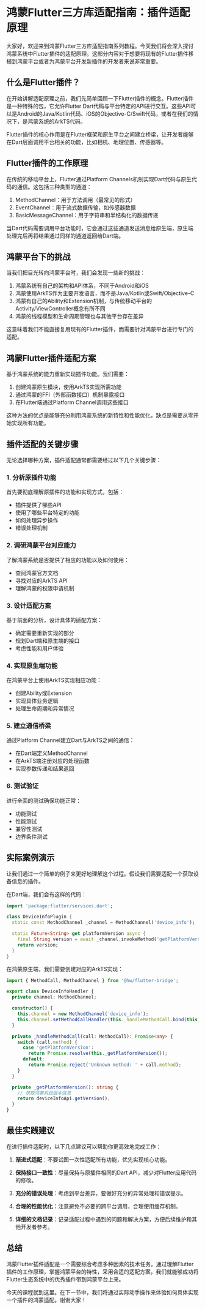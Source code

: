 # 鸿蒙Flutter三方库适配指南：插件适配原理

大家好，欢迎来到鸿蒙Flutter三方库适配指南系列教程。今天我们将会深入探讨鸿蒙系统中Flutter插件的适配原理。这部分内容对于想要将现有的Flutter插件移植到鸿蒙平台或者为鸿蒙平台开发新插件的开发者来说非常重要。

## 什么是Flutter插件？

在开始讲解适配原理之前，我们先简单回顾一下Flutter插件的概念。Flutter插件是一种特殊的包，它允许Flutter Dart代码与平台特定的API进行交互。这些API可以是Android的Java/Kotlin代码、iOS的Objective-C/Swift代码，或者在我们的情况下，是鸿蒙系统的ArkTS代码。

Flutter插件的核心作用是在Flutter框架和原生平台之间建立桥梁，让开发者能够在Dart层面调用平台相关的功能，比如相机、地理位置、传感器等。

## Flutter插件的工作原理

在传统的移动平台上，Flutter通过Platform Channels机制实现Dart代码与原生代码的通信。这包括三种类型的通道：

1. MethodChannel：用于方法调用（最常见的形式）
2. EventChannel：用于流式数据传输，如传感器数据
3. BasicMessageChannel：用于字符串和半结构化的数据传递

当Dart代码需要调用平台功能时，它会通过这些通道发送消息给原生端，原生端处理完后再将结果通过同样的通道返回给Dart端。

## 鸿蒙平台下的挑战

当我们把目光转向鸿蒙平台时，我们会发现一些新的挑战：

1. 鸿蒙系统有自己的架构和API体系，不同于Android和iOS
2. 鸿蒙使用ArkTS作为主要开发语言，而不是Java/Kotlin或Swift/Objective-C
3. 鸿蒙有自己的Ability和Extension机制，与传统移动平台的Activity/ViewController概念有所不同
4. 鸿蒙的线程模型和生命周期管理也与其他平台存在差异

这意味着我们不能直接复用现有的Flutter插件，而需要针对鸿蒙平台进行专门的适配。

## 鸿蒙Flutter插件适配方案

基于鸿蒙系统的能力重新实现插件功能。我们需要：

1. 创建鸿蒙原生模块，使用ArkTS实现所需功能
2. 通过鸿蒙的FFI（外部函数接口）机制暴露接口
3. 在Flutter端通过Platform Channel调用这些接口

这种方法的优点是能够充分利用鸿蒙系统的新特性和性能优化，缺点是需要从零开始实现所有功能。

## 插件适配的关键步骤

无论选择哪种方案，插件适配通常都需要经过以下几个关键步骤：

### 1. 分析原插件功能

首先要彻底理解原插件的功能和实现方式，包括：
- 插件提供了哪些API
- 使用了哪些平台特定的功能
- 如何处理异步操作
- 错误处理机制

### 2. 调研鸿蒙平台对应能力

了解鸿蒙系统是否提供了相应的功能以及如何使用：
- 查阅鸿蒙官方文档
- 寻找对应的ArkTS API
- 理解鸿蒙的权限申请机制

### 3. 设计适配方案

基于前面的分析，设计具体的适配方案：
- 确定需要重新实现的部分
- 规划Dart端和原生端的接口
- 考虑性能和用户体验

### 4. 实现原生端功能

在鸿蒙平台上使用ArkTS实现相应功能：
- 创建Ability或Extension
- 实现具体业务逻辑
- 处理生命周期和异常情况

### 5. 建立通信桥梁

通过Platform Channel建立Dart与ArkTS之间的通信：
- 在Dart端定义MethodChannel
- 在ArkTS端注册对应的处理函数
- 实现参数传递和结果返回

### 6. 测试验证

进行全面的测试确保功能正常：
- 功能测试
- 性能测试
- 兼容性测试
- 边界条件测试

## 实际案例演示

让我们通过一个简单的例子来更好地理解这个过程。假设我们需要适配一个获取设备信息的插件。

在Dart端，我们会有这样的代码：

```dart
import 'package:flutter/services.dart';

class DeviceInfoPlugin {
  static const MethodChannel _channel = MethodChannel('device_info');

  static Future<String> get platformVersion async {
    final String version = await _channel.invokeMethod('getPlatformVersion');
    return version;
  }
}
```

在鸿蒙原生端，我们需要创建对应的ArkTS实现：

```typescript
import { MethodCall, MethodChannel } from '@hw/flutter-bridge';

export class DeviceInfoHandler {
  private channel: MethodChannel;

  constructor() {
    this.channel = new MethodChannel('device_info');
    this.channel.setMethodCallHandler(this._handleMethodCall.bind(this));
  }

  private _handleMethodCall(call: MethodCall): Promise<any> {
    switch (call.method) {
      case 'getPlatformVersion':
        return Promise.resolve(this._getPlatformVersion());
      default:
        return Promise.reject('Unknown method: ' + call.method);
    }
  }

  private _getPlatformVersion(): string {
    // 获取鸿蒙系统版本信息
    return deviceInfoApi.getVersion();
  }
}
```

## 最佳实践建议

在进行插件适配时，以下几点建议可以帮助你更高效地完成工作：

1. **渐进式适配**：不要试图一次性适配所有功能，优先实现核心功能。

2. **保持接口一致性**：尽量保持与原插件相同的Dart API，减少对Flutter应用代码的修改。

3. **充分的错误处理**：考虑到平台差异，要做好充分的异常处理和错误提示。

4. **合理的性能优化**：注意避免不必要的跨平台调用，合理使用缓存机制。

5. **详细的文档记录**：记录适配过程中遇到的问题和解决方案，方便后续维护和其他开发者参考。

## 总结

鸿蒙Flutter插件适配是一个需要综合考虑多种因素的技术任务。通过理解Flutter插件的工作原理，掌握鸿蒙平台的特性，采用合适的适配方案，我们就能够成功将Flutter生态系统中的优秀插件带到鸿蒙平台上来。

今天的课程就到这里。在下一节中，我们将通过实际动手操作来体验如何具体实现一个插件的鸿蒙适配。谢谢大家！